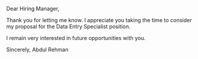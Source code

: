 Dear Hiring Manager,

Thank you for letting me know. I appreciate you taking the time to consider my proposal for the Data Entry Specialist position.

I remain very interested in future opportunities with you. 

Sincerely,
Abdul Rehman